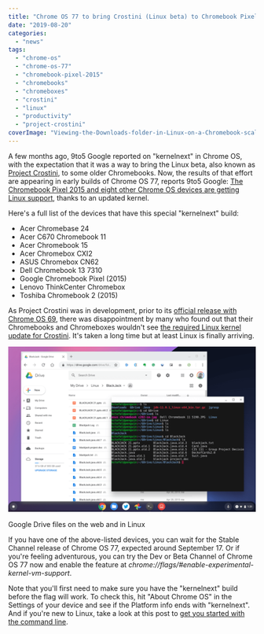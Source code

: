 ```yaml
---
title: "Chrome OS 77 to bring Crostini (Linux beta) to Chromebook Pixel 2015, other older devices"
date: "2019-08-20"
categories: 
  - "news"
tags: 
  - "chrome-os"
  - "chrome-os-77"
  - "chromebook-pixel-2015"
  - "chromebooks"
  - "chromeboxes"
  - "crostini"
  - "linux"
  - "productivity"
  - "project-crostini"
coverImage: "Viewing-the-Downloads-folder-in-Linux-on-a-Chromebook-scaled.png"
---
```


A few months ago, 9to5 Google reported on "kernelnext" in Chrome OS, with the expectation that it was a way to bring the Linux beta, also known as [Project Crostini](https://www.aboutchromebooks.com/tag/project-crostini/), to some older Chromebooks. Now, the results of that effort are appearing in early builds of Chrome OS 77, reports 9to5 Google: [The Chromebook Pixel 2015 and eight other Chrome OS devices are getting Linux support](https://9to5google.com/2019/08/12/chromebook-pixel-2015-more-linux-apps/), thanks to an updated kernel.

Here's a full list of the devices that have this special "kernelnext" build:

- Acer Chromebase 24
- Acer C670 Chromebook 11
- Acer Chromebook 15
- Acer Chromebox CXI2
- ASUS Chromebox CN62
- Dell Chromebook 13 7310
- Google Chromebook Pixel (2015)
- Lenovo ThinkCenter Chromebox
- Toshiba Chromebook 2 (2015)

As Project Crostini was in development, prior to its [official release with Chrome OS 69](https://www.aboutchromebooks.com/news/chrome-os-69-stable-release-project-crostini-linux-apps/), there was disappointment by many who found out that their Chromebooks and Chromeboxes wouldn't see [the required Linux kernel update for Crostini](https://www.aboutchromebooks.com/news/these-are-the-chromebooks-that-wont-be-getting-linux-apps-through-project-crostini/). It's taken a long time but at least Linux is finally arriving.

![Google Drive files on web and locally in Linux](images/Google-Drive-files-on-web-and-locally-in-Linux-1024x682.png)

Google Drive files on the web and in Linux

If you have one of the above-listed devices, you can wait for the Stable Channel release of Chrome OS 77, expected around September 17. Or if you're feeling adventurous, you can try the Dev or Beta Channel of Chrome OS 77 now and enable the feature at _chrome://flags/#enable-experimental-kernel-vm-support_.

Note that you'll first need to make sure you have the "kernelnext" build before the flag will work. To check this, hit "About Chrome OS" in the Settings of your device and see if the Platform info ends with "kernelnext". And if you're new to Linux, take a look at this post to [get you started with the command line](https://www.aboutchromebooks.com/news/linux-for-chromebooks-101-getting-started-with-the-command-line/).
